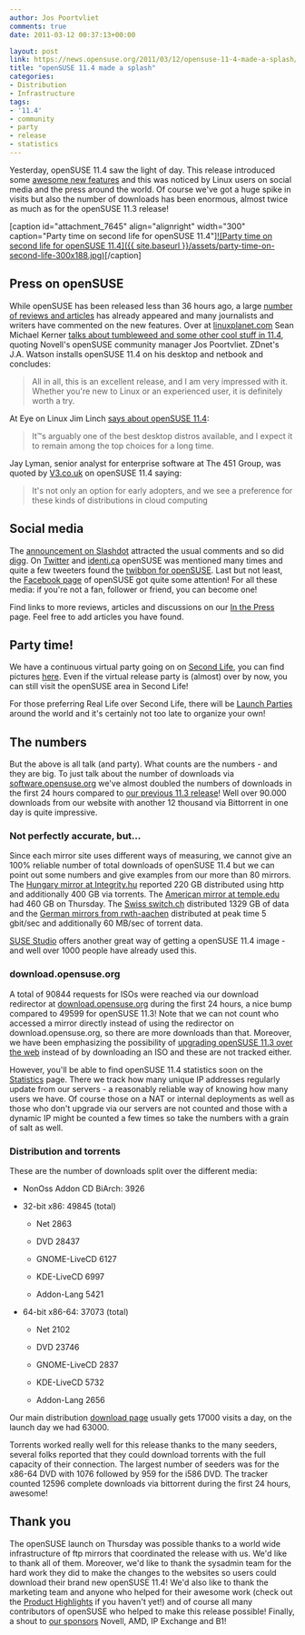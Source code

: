 ```yaml
---
author: Jos Poortvliet
comments: true
date: 2011-03-12 00:37:13+00:00

layout: post
link: https://news.opensuse.org/2011/03/12/opensuse-11-4-made-a-splash/
title: "openSUSE 11.4 made a splash"
categories:
- Distribution
- Infrastructure
tags:
- '11.4'
- community
- party
- release
- statistics
---
```

Yesterday, openSUSE 11.4 saw the light of day. This release introduced some [awesome new features](http://en.opensuse.org/Product_highlights) and this was noticed by Linux users on social media and the press around the world. Of course we've got a huge spike in visits but also the number of downloads has been enormous, almost twice as much as for the openSUSE 11.3 release!<!-- more -->

[caption id="attachment_7645" align="alignright" width="300" caption="Party time on second life for openSUSE 11.4"][![Party time on second life for openSUSE 11.4]({{ site.baseurl }}/assets/party-time-on-second-life-300x188.jpg)](https://news.opensuse.org/2011/03/12/opensuse-11-4-made-a-splash/party-time-on-second-life/)[/caption]


## Press on openSUSE


While openSUSE has been released less than 36 hours ago, a large [number of reviews and articles](http://en.opensuse.org/In_the_press) has already appeared and many journalists and writers have commented on the new features. Over at [linuxplanet.com](http://www.linuxplanet.com) Sean Michael Kerner [talks about tumbleweed and some other cool stuff in 11.4](http://www.linuxplanet.com/linuxplanet/newss/7316/1/), quoting Novell's openSUSE community manager Jos Poortvliet. ZDnet's J.A. Watson installs openSUSE 11.4 on his desktop and netbook and concludes:


<blockquote>All in all, this is an excellent release, and I am very impressed with it. Whether you're new to Linux or an experienced user, it is definitely worth a try.</blockquote>


At Eye on Linux Jim Linch [says about openSUSE 11.4](http://eyeonlinux.com/2011/03/10/quick-look-opensuse-11-4/):


<blockquote>It™s arguably one of the best desktop distros available, and I expect it to remain among the top choices for a long time.</blockquote>


Jay Lyman, senior analyst for enterprise software at The 451 Group, was quoted by [V3.co.uk](http://www.v3.co.uk/) on openSUSE 11.4 saying:


<blockquote>It's not only an option for early adopters, and we see a preference for these kinds of distributions in cloud computing</blockquote>




## Social media


The [announcement on Slashdot](http://linux.slashdot.org/story/11/03/10/2210209/OpenSUSE-114-Released) attracted the usual comments and so did [digg](http://digg.com/news/technology/opensuse_11_4_release). On [Twitter](http://twitter.com/#!/search/opensuse) and [identi.ca](http://identi.ca/search/notice?q=%23opensuse&search=Search) openSUSE was mentioned many times and quite a few tweeters found the [twibbon for openSUSE](http://twibbon.com/cause/openSUSE-Users/). Last but not least, the [Facebook page](http://www.facebook.com/#!/pages/openSUSE/45393742283) of openSUSE got quite some attention! For all these media: if you're not a fan, follower or friend, you can become one!

Find links to more reviews, articles and discussions on our [In the Press](http://en.opensuse.org/In_the_press) page. Feel free to add articles you have found.


## Party time!


We have a continuous virtual party going on on [Second Life](http://lizards.opensuse.org/2011/02/03/join-us-for-the-first-virtual-launch-party-opensuse-11-4/), you can find pictures [here](http://picasaweb.google.com/friedmann.bruno/VirtualLaunchPartyMarch10th?feat=directlink). Even if the virtual release party is (almost) over by now, you can still visit the openSUSE area in Second Life!

For those preferring Real Life over Second Life, there will be [Launch Parties](http://en.opensuse.org/openSUSE:Launch_parties_11.4) around the world and it's certainly not too late to organize your own!


## The numbers


But the above is all talk (and party). What counts are the numbers - and they are big. To just talk about the number of downloads via [software.opensuse.org](http://software.opensuse.org/114/en) we've almost doubled the numbers of downloads in the first 24 hours compared to [our previous 11.3 release](https://news.opensuse.org/2010/07/16/opensuse-11-3-launch-information/)! Well over 90.000 downloads from our website with another 12 thousand via Bittorrent in one day is quite impressive.


### Not perfectly accurate, but...


Since each mirror site uses different ways of measuring, we cannot give an 100% reliable number of total downloads of openSUSE  11.4 but we can point out some numbers and give examples from our more than 80 mirrors. The [Hungary mirror at Integrity.hu](roxen.integrity.hu) reported 220 GB distributed using http and additionally 400 GB via torrents. The [American mirror at temple.edu](mirror.cst.temple.edu) had 460 GB on Thursday. The [Swiss switch.ch](mirror.switch.ch) distributed 1329 GB of data and the [German mirrors from rwth-aachen](rwth-aachen.de) distributed at peak time 5 gbit/sec and additionally 60 MB/sec of torrent data.

[SUSE Studio](http://susestudio.com) offers another great way of getting a openSUSE 11.4 image - and well over 1000 people have already used this.


### download.opensuse.org


A total of 90844 requests for ISOs were reached via our download redirector at [download.opensuse.org](http://download.opensuse.org/) during the first 24 hours, a nice bump compared to 49599 for openSUSE 11.3! Note that we can not count who accessed a mirror directly instead of using the redirector on download.opensuse.org, so there are more downloads than that. Moreover, we have been emphasizing the possibility of [upgrading openSUSE 11.3 over the web](http://upgrade.opensuse.org) instead of by downloading an ISO and these are not tracked either.

However, you'll be able to find openSUSE 11.4 statistics soon on the [Statistics](http://en.opensuse.org/Statistics) page. There we track how many unique IP addresses regularly update from our servers - a reasonably reliable way of knowing how many users we have. Of course those on a NAT or internal deployments as well as those who don't upgrade via our servers are not counted and those with a dynamic IP might be counted a few times so take the numbers with a grain of salt as well.


### Distribution and torrents


These are the number of downloads split over the different media:



	
  * NonOss Addon CD BiArch:  3926

	
  * 32-bit x86: 49845 (total)

	
    * Net 2863

	
    * DVD 28437

	
    * GNOME-LiveCD 6127

	
    * KDE-LiveCD 6997

	
    * Addon-Lang 5421




	
  * 64-bit x86-64: 37073 (total)

	
    * Net 2102

	
    * DVD 23746

	
    * GNOME-LiveCD 2837

	
    * KDE-LiveCD 5732

	
    * Addon-Lang  2656





Our main distribution [download page](http://software.opensuse.org/) usually gets 17000 visits a day, on the launch day we had 63000.

Torrents worked really well for this release thanks to the many seeders, several folks reported that they could download torrents  with the full capacity of their connection. The largest number of  seeders was for the x86-64 DVD with 1076 followed by 959 for the i586  DVD. The tracker counted 12596 complete downloads via bittorrent during the first 24 hours, awesome!


## Thank you


The openSUSE launch on Thursday was possible thanks to a world wide infrastructure of ftp mirrors that coordinated the release with us. We'd  like to thank all of them. Moreover, we'd like to thank the sysadmin team for the hard work they did to make the changes to the websites so users could download their brand new openSUSE 11.4! We'd also like to thank the marketing team and anyone who helped for their awesome work (check out the [Product Highlights](http://en.opensuse.org/Product_highlights) if you haven't yet!) and of course all many contributors of openSUSE who helped to make this release possible! Finally, a shout to [our sponsors](http://en.opensuse.org/Sponsors) Novell, AMD, IP Exchange and B1!		
